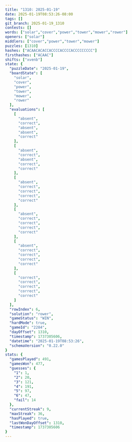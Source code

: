 ```yaml
---
title: "1310: 2025-01-19"
date: 2025-01-19T08:53:26-08:00
tags: []
git_branch: 2025-01-19_1310
contests: []
words: ["solar","cover","power","tower","mower","rower"]
openers: ["solar"]
middlers: ["cover","power","tower","mower"]
puzzles: [1310]
hashes: ["ACAACACACCACCCCACCCCACCCCCCCCC"]
firsthashes: ["ACAAC"]
shifts: ["xvenb"]
state: {
  "puzzleDate": "2025-01-19",
  "boardState": [
    "solar",
    "cover",
    "power",
    "tower",
    "mower",
    "rower"
  ],
  "evaluations": [
    [
      "absent",
      "correct",
      "absent",
      "absent",
      "correct"
    ],
    [
      "absent",
      "correct",
      "absent",
      "correct",
      "correct"
    ],
    [
      "absent",
      "correct",
      "correct",
      "correct",
      "correct"
    ],
    [
      "absent",
      "correct",
      "correct",
      "correct",
      "correct"
    ],
    [
      "absent",
      "correct",
      "correct",
      "correct",
      "correct"
    ],
    [
      "correct",
      "correct",
      "correct",
      "correct",
      "correct"
    ]
  ],
  "rowIndex": 6,
  "solution": "rower",
  "gameStatus": "WIN",
  "hardMode": true,
  "gameId": "2284",
  "dayOffset": 1310,
  "timestamp": 1737305606,
  "datetime": "2025-01-19T08:53:26",
  "schemaVersion": "0.22.0"
}
stats: {
  "gamesPlayed": 491,
  "gamesWon": 477,
  "guesses": {
    "1": 1,
    "2": 20,
    "3": 121,
    "4": 191,
    "5": 97,
    "6": 47,
    "fail": 14
  },
  "currentStreak": 9,
  "maxStreak": 36,
  "hasPlayed": true,
  "lastWonDayOffset": 1310,
  "timestamp": 1737305606
}
---
```

<!-- more -->

